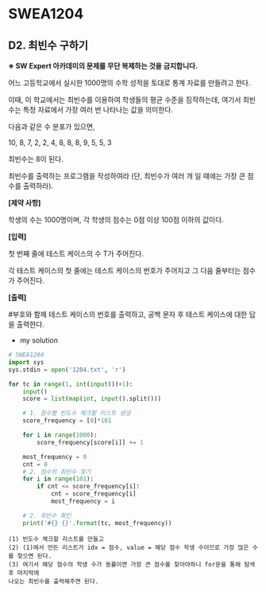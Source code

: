 # SWEA1204

## D2. 최빈수 구하기

**※ SW Expert 아카데미의 문제를 무단 복제하는 것을 금지합니다.**

어느 고등학교에서 실시한 1000명의 수학 성적을 토대로 통계 자료를 만들려고 한다.

이때, 이 학교에서는 최빈수를 이용하여 학생들의 평균 수준을 짐작하는데, 여기서 최빈수는 특정 자료에서 가장 여러 번 나타나는 값을 의미한다.

다음과 같은 수 분포가 있으면,

10, 8, 7, 2, 2, 4, 8, 8, 8, 9, 5, 5, 3

최빈수는 8이 된다.

최빈수를 출력하는 프로그램을 작성하여라 (단, 최빈수가 여러 개 일 때에는 가장 큰 점수를 출력하라).

**[제약 사항]**

학생의 수는 1000명이며, 각 학생의 점수는 0점 이상 100점 이하의 값이다.
 
**[입력]**

첫 번째 줄에 테스트 케이스의 수 T가 주어진다.

각 테스트 케이스의 첫 줄에는 테스트 케이스의 번호가 주어지고 그 다음 줄부터는 점수가 주어진다.

**[출력]**

\#부호와 함께 테스트 케이스의 번호를 출력하고, 공백 문자 후 테스트 케이스에 대한 답을 출력한다.



- my solution

```python
# SWEA1204
import sys
sys.stdin = open('1204.txt', 'r')

for tc in range(1, int(input())+1):
    input()
    score = list(map(int, input().split()))

    # 1. 점수별 빈도수 체크할 리스트 생성
    score_frequency = [0]*101

    for i in range(1000):
        score_frequency[score[i]] += 1

    most_frequency = 0
    cnt = 0
    # 2. 점수의 최빈수 찾기
    for i in range(101):
        if cnt <= score_frequency[i]:
            cnt = score_frequency[i]
            most_frequency = i

    # 2. 최빈수 확인
    print('#{} {}'.format(tc, most_frequency))
```

```
(1) 빈도수 체크할 리스트를 만들고
(2) (1)에서 만든 리스트가 idx = 점수, value = 해당 점수 학생 수이므로 가장 많은 수를 찾으면 된다.
(3) 여기서 해당 점수의 학생 수가 동률이면 가장 큰 점수를 찾아야하니 for문을 통해 탐색 후 마지막에
나오는 최빈수를 출력해주면 된다.
```


